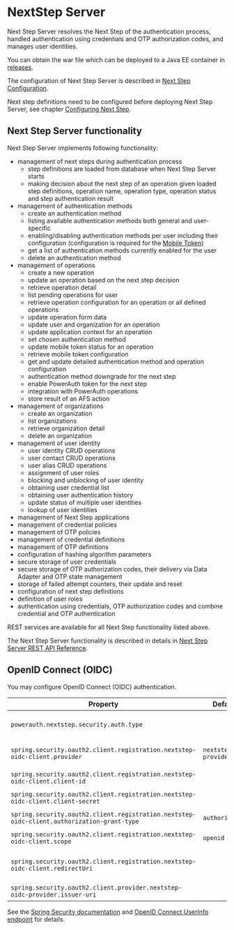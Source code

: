 # NextStep Server

Next Step Server resolves the Next Step of the authentication process, handled authentication using credentials and OTP authorization codes, and manages user identities.

You can obtain the war file which can be deployed to a Java EE container in [releases](https://github.com/wultra/powerauth-webflow/releases).

The configuration of Next Step Server is described in [Next Step Configuration](./Web-Flow-Configuration.md#next-step-server).

Next step definitions need to be configured before deploying Next Step Server, see chapter [Configuring Next Step](Configuring-Next-Step.md).

## Next Step Server functionality

Next Step Server implements following functionality:
- management of next steps during authentication process
  - step definitions are loaded from database when Next Step Server starts
  - making decision about the next step of an operation given loaded step definitions, operation name, operation type, operation status and step authentication result
- management of authentication methods
  - create an authentication method
  - listing available authentication methods both general and user-specific
  - enabling/disabling authentication methods per user including their configuration (configuration is required for the [Mobile Token](./Mobile-Token-Configuration.md))
  - get a list of authentication methods currently enabled for the user  
  - delete an authentication method
- management of operations
  - create a new operation
  - update an operation based on the next step decision
  - retrieve operation detail
  - list pending operations for user
  - retrieve operation configuration for an operation or all defined operations
  - update operation form data
  - update user and organization for an operation
  - update application context for an operation
  - set chosen authentication method
  - update mobile token status for an operation
  - retrieve mobile token configuration
  - get and update detailed authentication method and operation configuration
  - authentication method downgrade for the next step
  - enable PowerAuth token for the next step   
  - integration with PowerAuth operations   
  - store result of an AFS action
- management of organizations
  - create an organization
  - list organizations
  - retrieve organization detail
  - delete an organization
- management of user identity
  - user identity CRUD operations
  - user contact CRUD operations
  - user alias CRUD operations
  - assignment of user roles
  - blocking and unblocking of user identity
  - obtaining user credential list
  - obtaining user authentication history
  - update status of multiple user identities
  - lookup of user identities
- management of Next Step applications  
- management of credential policies
- management of OTP policies
- management of credential definitions
- management of OTP definitions
- configuration of hashing algorithm parameters
- secure storage of user credentials
- secure storage of OTP authorization codes, their delivery via Data Adapter and OTP state management
- storage of failed attempt counters, their update and reset
- configuration of next step definitions
- definition of user roles
- authentication using credentials, OTP authorization codes and combine credential and OTP authentication

REST services are available for all Next Step functionality listed above.

The Next Step Server functionality is described in details in [Next Step Server REST API Reference](./Next-Step-Server-REST-API-Reference.md).


## OpenID Connect (OIDC)

You may configure OpenID Connect (OIDC) authentication.

| Property                                                                                   | Default value            | Description                                                                                                                   |
|--------------------------------------------------------------------------------------------|--------------------------|-------------------------------------------------------------------------------------------------------------------------------|
| `powerauth.nextstep.security.auth.type`                                                    |                          | `OIDC` for OpenID Connect. If OIDC enabled, the properties bellow must be configured.                                         |
| `spring.security.oauth2.client.registration.nextstep-oidc-client.provider`                 | `nextstep-oidc-provider` | Should be `nextstep-oidc-provider`, defines the key for the `issuer-uri` property, see below.                                 |
| `spring.security.oauth2.client.registration.nextstep-oidc-client.client-id`                |                          | Client ID for authentication to the provider.                                                                                 |
| `spring.security.oauth2.client.registration.nextstep-oidc-client.client-secret`            |                          | Client secret for authentication to the provider.                                                                             |
| `spring.security.oauth2.client.registration.nextstep-oidc-client.authorization-grant-type` | `authorization_code`     | Authorization grant type. Should be `authorization_code`.                                                                     |
| `spring.security.oauth2.client.registration.nextstep-oidc-client.scope`                    | `openid`                 | Authorization scopes. Should be `openid`.                                                                                     |
| `spring.security.oauth2.client.registration.nextstep-oidc-client.redirectUri`              |                          | Redirect URI from the provider back to the NextStep, e.g. `http://localhost:8080//powerauth-nextstep/login/oauth2/code/azure` |
| `spring.security.oauth2.client.provider.nextstep-oidc-provider.issuer-uri`                 |                          | URL of the provider, e.g. `https://sts.windows.net/example/`                                                                  |

See the [Spring Security documentation](https://docs.spring.io/spring-security/reference/servlet/oauth2/index.html#oauth2-client-log-users-in) and [OpenID Connect UserInfo endpoint](https://connect2id.com/products/server/docs/api/userinfo) for details. 
